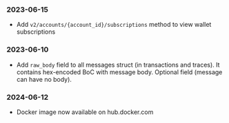 ### 2023-06-15
- Add `v2/accounts/{account_id}/subscriptions` method to view wallet subscriptions

### 2023-06-10
- Add `raw_body` field to all messages struct (in transactions and traces). It contains hex-encoded BoC with message body. Optional field (message can have no body). 

### 2024-06-12

- Docker image now available on hub.docker.com
